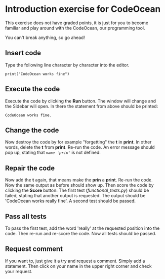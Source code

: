 # Introduction exercise for CodeOcean
This exercise does not have graded points, it is just for you to become familiar and play around with the CodeOcean, 
our programming tool.

You can't break anything, so go ahead! 

## Insert code

Type the following line character by character into the editor.

	print("CodeOcean works fine")

## Execute the code

Execute the code by clicking the **Run** button. The window will change and the Sidebar will open. In there the
statement from above should be printed:

	CodeOcean works fine.


## Change the code

Now destroy the code by for example "forgetting" the **t** in **print**. In other words, delete the **t** from
**print**. Re-run the code. An error message should pop up, stating that *`name 'prin'`* is not defined.


## Repair the code

Now add the **t** again, that means make the **prin** a **print**. Re-run the code. Now the same output as before should
show up. Then score the code by clicking the **Score** button. The first test (*functional_tests.py*) should be failed,
stating that another output is requested. The output should be 'CodeOcean works really fine'. A second test should be
passed.


## Pass all tests

To pass the first test, add the word 'really' at the requested position into the code. Then re-run and re-score
the code. Now all tests should be passed.

## Request comment
If you want to, just give it a try and request a comment. Simply add a statement. Then click on your name in the 
upper right corner and check your request.
